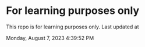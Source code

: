 # For learning purposes only
This repo is for learning purposes only.
Last updated at

Monday, August 7, 2023 4:39:52 PM

